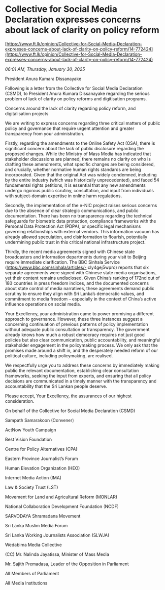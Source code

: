 # Collective for Social Media Declaration expresses concerns about lack of clarity on policy reform

[https://www.ft.lk/opinion/Collective-for-Social-Media-Declaration-expresses-concerns-about-lack-of-clarity-on-policy-reform/14-772424](https://www.ft.lk/opinion/Collective-for-Social-Media-Declaration-expresses-concerns-about-lack-of-clarity-on-policy-reform/14-772424)

*06:01 AM, Thursday, January 30, 2025*

President Anura Kumara Dissanayake

Following is a letter from the Collective for Social Media Declaration (CSMD), to President Anura Kumara Dissanayake regarding the serious problem of lack of clarity on policy reforms and digitisation programs.

Concerns around the lack of clarity regarding policy reform, and digitalisation projects

We are writing to express concerns regarding three critical matters of public policy and governance that require urgent attention and greater transparency from your administration.

Firstly, regarding the amendments to the Online Safety Act (OSA), there is significant concern about the lack of public disclosure regarding the proposed changes. While the Ministry of Mass Media has indicated that stakeholder discussions are planned, there remains no clarity on who is drafting these amendments, what specific changes are being considered, and crucially, whether normative human rights standards are being incorporated. Given that the original Act was widely condemned, including by the entire industry (which was historically unprecedented), and faced 54 fundamental rights petitions, it is essential that any new amendments undergo rigorous public scrutiny, consultation, and input from individuals with subject-domain expertise in online harm regulations.

Secondly, the implementation of the e-NIC project raises serious concerns due to the absence of clear strategic communications, and public documentation. There has been no transparency regarding the technical safeguards for biometric data protection, compliance frameworks with the Personal Data Protection Act (PDPA), or specific legal mechanisms governing relationships with external vendors. This information vacuum has already allowed speculation, and disinformation to flourish, potentially undermining public trust in this critical national infrastructure project.

Thirdly, the recent media agreements signed with Chinese state broadcasters and information departments during your visit to Beijing require immediate clarification. The BBC Sinhala Service (https://www.bbc.com/sinhala/articles/- cly4gej5wpro) reports that six separate agreements were signed with Chinese state media organisations, yet their content remains undisclosed. Given China’s ranking of 172nd out of 180 countries in press freedom indices, and the documented concerns about state control of media narratives, these agreements demand public scrutiny to ensure they align with Sri Lanka’s democratic values, and commitment to media freedom – especially in the context of China’s active influence operations on social media.

Your Excellency, your administration came to power promising a different approach to governance. However, these three instances suggest a concerning continuation of previous patterns of policy implementation without adequate public consultation or transparency. The government already knows how much a robust democracy requires not just good policies but also clear communication, public accountability, and meaningful stakeholder engagement in the policymaking process. We only ask that the promises made around a shift in, and the desperately needed reform of our political culture, including policymaking, are realised.

We respectfully urge you to address these concerns by immediately making public the relevant documentation, establishing clear consultation frameworks, seeking the input from experts, and ensuring that all policy decisions are communicated in a timely manner with the transparency and accountability that the Sri Lankan people deserve.

Please accept, Your Excellency, the assurances of our highest consideration.

On behalf of the Collective for Social Media Declaration (CSMD)

Sampath Samarakoon (Convener)

ActNow Youth Campaign

Best Vision Foundation

Centre for Policy Alternatives (CPA)

Eastern Province Journalist’s Forum

Human Elevation Organization (HEO)

Internet Media Action (IMA)

Law & Society Trust (LST)

Movement for Land and Agricultural Reform (MONLAR)

National Collaboration Development Foundation (NCDF)

SARVODAYA Shramadana Movement

Sri Lanka Muslim Media Forum

Sri Lanka Working Journalists Association (SLWJA)

Wedabima Media Collective

(CC) Mr. Nalinda Jayatissa, Minister of Mass Media

Mr. Sajith Premadasa, Leader of the Opposition in Parliament

All Members of Parliament

All Media Institutions

